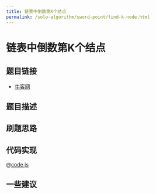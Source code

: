 ```yaml
---
title: 链表中倒数第K个结点
permalink: /solo-algorithm/sword-point/find-k-node.html
---
```

# 链表中倒数第K个结点

## 题目链接

- [牛客网]()

## 题目描述

## 刷题思路

## 代码实现

@[code js](@algorithm/sword-point/链表/findKthToTail.js)

## 一些建议
